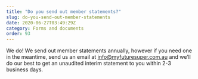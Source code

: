 ```yaml
---
title: "Do you send out member statements?"
slug: do-you-send-out-member-statements
date: 2020-06-27T03:49:29Z
category: Forms and documents
order: 93
---
```


We do! We send out member statements annually, however if you need one in the meantime, send us an email at [info@myfuturesuper.com.au](mailto:info@myfuturesuper.com.au) and we’ll do our best to get an unaudited interim statement to you within 2-3 business days.
